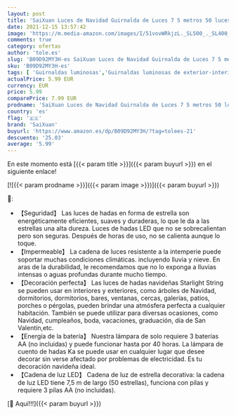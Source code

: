 ```yaml
---
layout: post
title: 'SaiXuan Luces de Navidad Guirnalda de Luces 7 5 metros 50 luces LED Estrellas Luces Alimentado por batería  no incluido   Luz Perfecto para Decoración de Navidad  Festival Casa Jardín Boda'
date: 2021-12-15 13:57:42
image: 'https://m.media-amazon.com/images/I/51vovWRkjzL._SL500_._SL400_.jpg'
comments: true
category: ofertas
author: 'tole.es'
slug: 'B09D92MY3H-es SaiXuan Luces de Navidad Guirnalda de Luces 7 5 metros 50...'
sku: 'B09D92MY3H-es'
tags: [ 'Guirnaldas luminosas','Guirnaldas luminosas de exterior-interior','Iluminación','navidad','saixuan', ]
actualPrice: 5.99 EUR
currency: EUR
price: 5.99
comparePrice: 7.99 EUR
prodname: 'SaiXuan Luces de Navidad Guirnalda de Luces 7 5 metros 50 luces LED Estrellas Luces Alimentado por batería  no incluido   Luz Perfecto para Decoración de Navidad  Festival Casa Jardín Boda'
country: 'es'
flag: '🇪🇸'
brand: 'SaiXuan'
buyurl: 'https://www.amazon.es/dp/B09D92MY3H/?tag=tolees-21'
descuento: '25.03'
average: '5.99'
---
```


En este momento está [{{< param title >}}]({{< param buyurl >}}) en el siguiente enlace!

[![{{< param prodname >}}]({{< param image >}})]({{< param buyurl >}})

🔎:

- 【Seguridad】 Las luces de hadas en forma de estrella son energéticamente eficientes, suaves y duraderas, lo que le da a las estrellas una alta dureza. Luces de hadas LED que no se sobrecalientan pero son seguras. Después de horas de uso, no se calienta aunque lo toque.
- 【Impermeable】 La cadena de luces resistente a la intemperie puede soportar muchas condiciones climáticas. incluyendo lluvia y nieve. En aras de la durabilidad, le recomendamos que no lo exponga a lluvias intensas o aguas profundas durante mucho tiempo.
- 【Decoración perfecta】 Las luces de hadas navideñas Starlight String se pueden usar en interiores y exteriores, como árboles de Navidad, dormitorios, dormitorios, bares, ventanas, cercas, galerías, patios, porches o pérgolas, pueden brindar una atmósfera perfecta a cualquier habitación. También se puede utilizar para diversas ocasiones, como Navidad, cumpleaños, boda, vacaciones, graduación, día de San Valentín,etc.
- 【Energía de la batería】 Nuestra lámpara de solo requiere 3 baterías AA (no incluidas) y puede funcionar hasta por 40 horas. La lámpara de cuento de hadas Ka se puede usar en cualquier lugar que desee decorar sin verse afectado por problemas de electricidad. Es tu decoración navideña ideal.
- 【Cadena de luz LED】 Cadena de luz de estrella decorativa: la cadena de luz LED tiene 7,5 m de largo (50 estrellas), funciona con pilas y requiere 3 pilas AA (no incluidas).

[🛒 Aquí!!!]({{< param buyurl >}})
